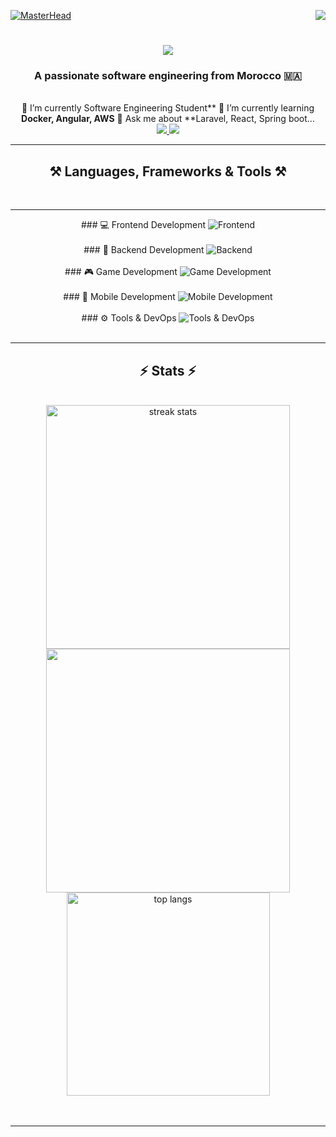 [![MasterHead](https://firebasestorage.googleapis.com/v0/b/flexi-coding.appspot.com/o/dempgi7-520f8d5f-63d4-4453-8822-dbc149ae27f8.gif?alt=media&token=91c0c7b2-93c3-4029-b011-1a8703c5730d)](https://rishavchanda.io)                    <img                align="right"                 src="https://visitor-badge.laobi.icu/badge?page_id=salesp07.salesp07"         />               <h1            align="center">                   <img         src="https://readme-typing-svg.herokuapp.com/?          font=Righteous&size=35&center=true&vCenter=true&width=500&height=70&duration=4000&lines=Hi+There!+👋;+I'm+Hodaifa+Echffani!;"     />              </h1>              <h3                    align="center">             A       passionate      software      engineering             from              Morocco                🇲🇦</h3>                 <br/>                    <div                 align="center">                 🔭               I’m        currently          Software               Engineering       Student**                   🌱            I’m     currently                  learning                    **Docker,      Angular,                   AWS**               💬      Ask      me        about           **Laravel,       React,                Spring             boot...       </div>          <div                    align="center">                  <a            href="mailto:echffani.hodaifa@gmail.com">          <img          src="https://img.shields.io/badge/Gmail-333333?style=for-the-badge&logo=gmail&logoColor=red"        />               </a>                   <a       href="https://www.linkedin.com/in/hodaifa-echffani-297b7b284/"            target="_blank">             <img          src="https://img.shields.io/badge/LinkedIn-0077B5?style=for-the-badge&logo=linkedin&logoColor=white"             target="_blank"               />            </a>                 </div>         <hr/>            <h2      align="center">⚒️                 Languages,                 Frameworks                  &        Tools                 ⚒️</h2>      <br/>        <hr/>                 <div            align="center">           ###             💻                 Frontend                   Development                <img                 src="https://skillicons.dev/icons?i=react,angular,html,css,tailwind,bootstrap,mui,figma,git,vscode"                 alt="Frontend"         />                   <br/><br/>         ###               🔧            Backend            Development               <img                    src="https://skillicons.dev/icons?i=nodejs,express,python,flask,php,laravel,mysql,postgres,firebase,mongodb,oracle,spring           boot"        alt="Backend"            />               <br/><br/>                  ###       🎮        Game                   Development                <img          src="https://skillicons.dev/icons?i=unity,java,c"           alt="Game          Development"          />              <br/><br/>         ###        📱                    Mobile         Development                   <img       src="https://skillicons.dev/icons?i=androidstudio,react,flutter"     alt="Mobile              Development"                   />                <br/><br/>              ###                ⚙️                   Tools           &             DevOps     <img        src="https://skillicons.dev/icons?i=docker,jenkins,github,matlab"                    alt="Tools         &            DevOps"     />                 <br/>         </div>              <br/>          <hr/>        <h2          align="center">⚡              Stats        ⚡</h2>                  <br>                 <div      align=center>             <img          width=390        src="https://github-readme-streak-stats-salesp07.vercel.app/?user=hodaifa-ech&count_private=true&theme=react&border_radius=10"                alt="streak                    stats"/>              <img      width=390            src="https://github-readme-stats.vercel.app/api?username=hodaifa-ech&theme=react&hide_border=false&include_all_commits=false&count_private=true"/>              <br/>             <img                    width=325           align="center"       src="https://github-readme-stats-salesp07.vercel.app/api/top-langs/?username=hodaifa-ech&hide=HTML&langs_count=8&layout=compact&theme=react&border_radius=10&size_weight=0.5&count_weight=0.5&exclude_repo=github-readme-stats"          alt="top          langs"          />            </div>           <br/><br/>               <hr/>      <br/>      <br/>      